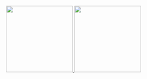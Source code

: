 </div>
 <br>    <br>    <br>   
<div>
   <p align="center">
  <a href="https://github.com/OdaGab">
  <img height="180em" src="https://github-readme-stats.vercel.app/api?username=ivykkj&theme=dark&show_icons=true" />
  <img height="180em" src="https://github-readme-stats.vercel.app/api/top-langs/?username=ivykkj&layout-compact&theme=dark&show_icons=true" />
  </p>
</div>
